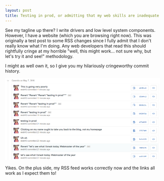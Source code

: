 ```yaml
---
layout: post
title: Testing in prod, or admitting that my web skills are inadequate.
---
```

See my tagline up there? I write drivers and low level system components. However, I have a website (which you are browsing right now). This was originally a test post to some RSS changes since I fully admit that I don't really know what I'm doing. Any web developers that read this should rightfully cringe at my horrible "well, this might work... not sure why, but let's try it and see!" methodology.

I might as well own it, so I give you my hilariously cringeworthy commit history.

![Commits](../images/commits.PNG)

Yikes. On the plus side, my RSS feed works correctly now and the links all work as I expect them to!